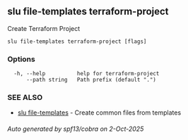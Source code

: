 ## slu file-templates terraform-project

Create Terraform Project

```
slu file-templates terraform-project [flags]
```

### Options

```
  -h, --help          help for terraform-project
      --path string   Path prefix (default ".")
```

### SEE ALSO

* [slu file-templates](slu_file-templates.md)	 - Create common files from templates

###### Auto generated by spf13/cobra on 2-Oct-2025
